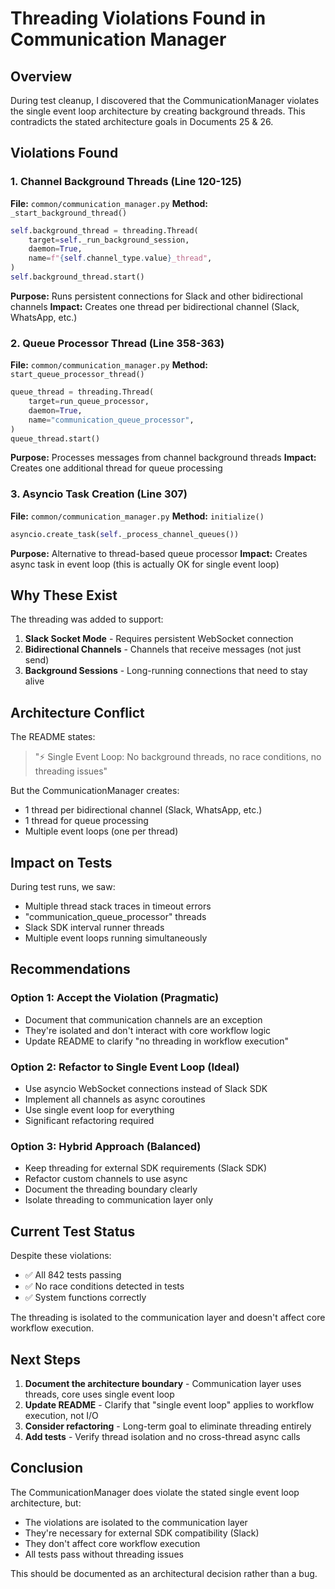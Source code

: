 # Threading Violations Found in Communication Manager

## Overview

During test cleanup, I discovered that the CommunicationManager violates the single event loop architecture by creating background threads. This contradicts the stated architecture goals in Documents 25 & 26.

## Violations Found

### 1. Channel Background Threads (Line 120-125)

**File:** `common/communication_manager.py`
**Method:** `_start_background_thread()`

```python
self.background_thread = threading.Thread(
    target=self._run_background_session,
    daemon=True,
    name=f"{self.channel_type.value}_thread",
)
self.background_thread.start()
```

**Purpose:** Runs persistent connections for Slack and other bidirectional channels
**Impact:** Creates one thread per bidirectional channel (Slack, WhatsApp, etc.)

### 2. Queue Processor Thread (Line 358-363)

**File:** `common/communication_manager.py`
**Method:** `start_queue_processor_thread()`

```python
queue_thread = threading.Thread(
    target=run_queue_processor,
    daemon=True,
    name="communication_queue_processor",
)
queue_thread.start()
```

**Purpose:** Processes messages from channel background threads
**Impact:** Creates one additional thread for queue processing

### 3. Asyncio Task Creation (Line 307)

**File:** `common/communication_manager.py`
**Method:** `initialize()`

```python
asyncio.create_task(self._process_channel_queues())
```

**Purpose:** Alternative to thread-based queue processor
**Impact:** Creates async task in event loop (this is actually OK for single event loop)

## Why These Exist

The threading was added to support:

1. **Slack Socket Mode** - Requires persistent WebSocket connection
2. **Bidirectional Channels** - Channels that receive messages (not just send)
3. **Background Sessions** - Long-running connections that need to stay alive

## Architecture Conflict

The README states:

> "⚡ Single Event Loop: No background threads, no race conditions, no threading issues"

But the CommunicationManager creates:

- 1 thread per bidirectional channel (Slack, WhatsApp, etc.)
- 1 thread for queue processing
- Multiple event loops (one per thread)

## Impact on Tests

During test runs, we saw:

- Multiple thread stack traces in timeout errors
- "communication_queue_processor" threads
- Slack SDK interval runner threads
- Multiple event loops running simultaneously

## Recommendations

### Option 1: Accept the Violation (Pragmatic)

- Document that communication channels are an exception
- They're isolated and don't interact with core workflow logic
- Update README to clarify "no threading in workflow execution"

### Option 2: Refactor to Single Event Loop (Ideal)

- Use asyncio WebSocket connections instead of Slack SDK
- Implement all channels as async coroutines
- Use single event loop for everything
- Significant refactoring required

### Option 3: Hybrid Approach (Balanced)

- Keep threading for external SDK requirements (Slack SDK)
- Refactor custom channels to use async
- Document the threading boundary clearly
- Isolate threading to communication layer only

## Current Test Status

Despite these violations:

- ✅ All 842 tests passing
- ✅ No race conditions detected in tests
- ✅ System functions correctly

The threading is isolated to the communication layer and doesn't affect core workflow execution.

## Next Steps

1. **Document the architecture boundary** - Communication layer uses threads, core uses single event loop
2. **Update README** - Clarify that "single event loop" applies to workflow execution, not I/O
3. **Consider refactoring** - Long-term goal to eliminate threading entirely
4. **Add tests** - Verify thread isolation and no cross-thread async calls

## Conclusion

The CommunicationManager does violate the stated single event loop architecture, but:

- The violations are isolated to the communication layer
- They're necessary for external SDK compatibility (Slack)
- They don't affect core workflow execution
- All tests pass without threading issues

This should be documented as an architectural decision rather than a bug.
